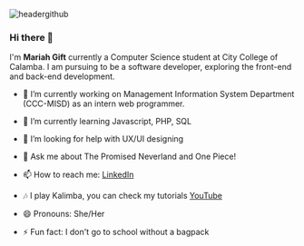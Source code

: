 ![headergithub](https://user-images.githubusercontent.com/59074149/165266754-d1406453-7b77-4021-8f8a-5aedde35ba6e.jpg)

### Hi there 👋

I'm **Mariah Gift** currently a Computer Science student at City College of Calamba.
I am pursuing to be a software developer, exploring the front-end and back-end development. 

- 🔭 I’m currently working on Management Information System Department (CCC-MISD) as an intern web programmer.
- 🌱 I’m currently learning Javascript, PHP, SQL
- 🤔 I’m looking for help with UX/UI designing
- 💬 Ask me about The Promised Neverland and One Piece!

- 📫 How to reach me: [LinkedIn](https://www.linkedin.com/in/mariah-gift-miranda/)
- 🎶 I play Kalimba, you can check my tutorials [YouTube](https://www.youtube.com/channel/UCjW0-VUvFLQQs5YPoyVXTLg/featured)
- 😄 Pronouns: She/Her
- ⚡ Fun fact: I don't go to school without a bagpack

